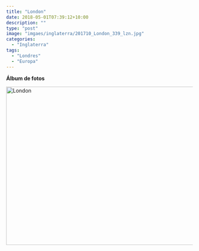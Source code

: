 ```yaml
---
title: "London"
date: 2018-05-01T07:39:12+10:00
description: ""
type: "post"
image: "imgaes/inglaterra/201710_London_339_lzn.jpg"
categories: 
  - "Inglaterra"
tags:
  - "Londres"
  - "Europa"
---
```


**Álbum de fotos**

<a data-flickr-embed="true" data-header="true" data-footer="true"  href="https://www.flickr.com/gp/mapa_mundi/Z1G352" title="London"><img src="https://farm5.staticflickr.com/4682/38300174845_750680f045_z.jpg" width="640" height="427" alt="London"></a><script async src="//embedr.flickr.com/assets/client-code.js" charset="utf-8"></script>


